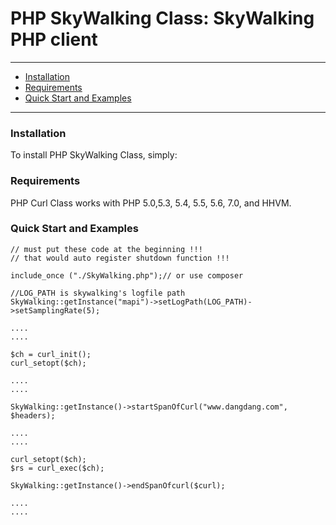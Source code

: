 # PHP SkyWalking Class: SkyWalking PHP client


---

- [Installation](#installation)
- [Requirements](#requirements)
- [Quick Start and Examples](#quick-start-and-examples)

---

### Installation

To install PHP SkyWalking Class, simply:


### Requirements

PHP Curl Class works with PHP 5.0,5.3, 5.4, 5.5, 5.6, 7.0, and HHVM.

### Quick Start and Examples
    
    // must put these code at the beginning !!!
    // that would auto register shutdown function !!!
    
    include_once ("./SkyWalking.php");// or use composer
    
    //LOG_PATH is skywalking's logfile path
    SkyWalking::getInstance("mapi")->setLogPath(LOG_PATH)->setSamplingRate(5);
    
    ....
    ....

    $ch = curl_init();
    curl_setopt($ch);
    
    ....
    ....

    SkyWalking::getInstance()->startSpanOfCurl("www.dangdang.com", $headers);
    
    ....
    ....
    
    curl_setopt($ch);
    $rs = curl_exec($ch);
    
    SkyWalking::getInstance()->endSpanOfcurl($curl);
    
    ....
    ....
